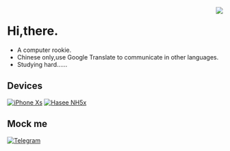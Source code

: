 <img align="right" src="https://github-readme-stats.vercel.app/api?username=hidrid0125&show_icons=true&theme=onedark&hide_title=tru&hide_border=true">

# Hi,there.
 - A computer rookie.
 - Chinese only,use Google Translate to communicate in other languages.
 - Studying hard......

## Devices
[![iPhone Xs](https://img.shields.io/badge/OnePlus%208-Red?style=flat-square&logo=apple&logoColor=ffffff)](https://www.oneplus.com)
[![Hasee NH5x](https://img.shields.io/badge/Hasee%20NH5x-d9b611?style=flat-square&logoColor=ffffff)](http://www.hasee.com/en/index.aspx)

## Mock me
[![Telegram](https://img.shields.io/badge/%40Hidr05-1685a9?style=flat-square&logo=telegram&logoColor=ffffff)](https://t.me/Hidr05)

